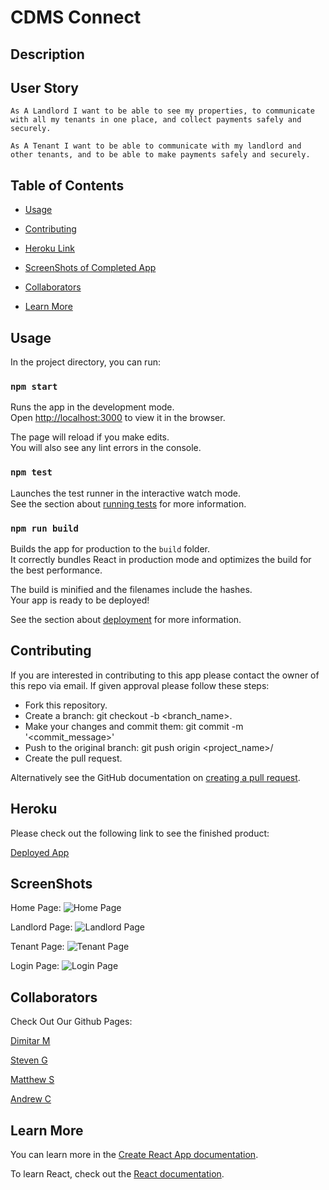 # CDMS Connect

## Description



## User Story

```
As A Landlord I want to be able to see my properties, to communicate with all my tenants in one place, and collect payments safely and securely. 

As A Tenant I want to be able to communicate with my landlord and other tenants, and to be able to make payments safely and securely. 
```

## Table of Contents

* [Usage](#usage)

* [Contributing](#Contributing)

* [Heroku Link](#heroku)

* [ScreenShots of Completed App](#screenshots)

* [Collaborators](#collaborators)

* [Learn More](#learn-more)

## Usage

In the project directory, you can run:

### `npm start`

Runs the app in the development mode.\
Open [http://localhost:3000](http://localhost:3000) to view it in the browser.

The page will reload if you make edits.\
You will also see any lint errors in the console.

### `npm test`

Launches the test runner in the interactive watch mode.\
See the section about [running tests](https://facebook.github.io/create-react-app/docs/running-tests) for more information.

### `npm run build`

Builds the app for production to the `build` folder.\
It correctly bundles React in production mode and optimizes the build for the best performance.

The build is minified and the filenames include the hashes.\
Your app is ready to be deployed!

See the section about [deployment](https://facebook.github.io/create-react-app/docs/deployment) for more information.

## Contributing

If you are interested in contributing to this app please contact the owner of this repo via email. If given approval please follow these steps:

* Fork this repository.
* Create a branch: git checkout -b <branch_name>.
* Make your changes and commit them: git commit -m '<commit_message>'
* Push to the original branch: git push origin <project_name>/<location>
* Create the pull request.

Alternatively see the GitHub documentation on [creating a pull request](https://docs.github.com/en/free-pro-team@latest/github/collaborating-with-issues-and-pull-requests/creating-a-pull-request).

## Heroku

Please check out the following link to see the finished product:

[Deployed App](https://cdmstenant.herokuapp.com/home)

## ScreenShots

Home Page:
![Home Page](client/public/images/HomePage.png)

Landlord Page:
![Landlord Page](client/public/images/LandlordPage.png)

Tenant Page:
![Tenant Page](client/public/images/TenantPage.png)

Login Page:
![Login Page](client/public/images/LoginPage.png)

## Collaborators
Check Out Our Github Pages:

[Dimitar M](https://github.com/dspark8916)

[Steven G](https://github.com/sgalarza419)

[Matthew S](https://github.com/MatthewSmith23)

[Andrew C](https://github.com/Crozarts)

## Learn More

You can learn more in the [Create React App documentation](https://facebook.github.io/create-react-app/docs/getting-started).

To learn React, check out the [React documentation](https://reactjs.org/).
